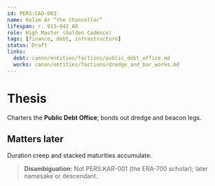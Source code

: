 ```yaml
---
id: PERS:CAD-003
name: Kelim Ar “the Chancellor”
lifespan: r. 913–942 AO
role: High Master (Golden Cadence)
tags: [finance, debt, infrastructure]
status: Draft
links:
  debt: canon/entities/factions/public_debt_office.md
  works: canon/entities/factions/dredge_and_bar_works.md
---
```


# Thesis
Charters the **Public Debt Office**; bonds out dredge and beacon legs.

## Matters later
Duration creep and stacked maturities accumulate.

> **Disambiguation:** Not PERS:KAR-001 (the ERA-700 scholar); later namesake or descendant.
